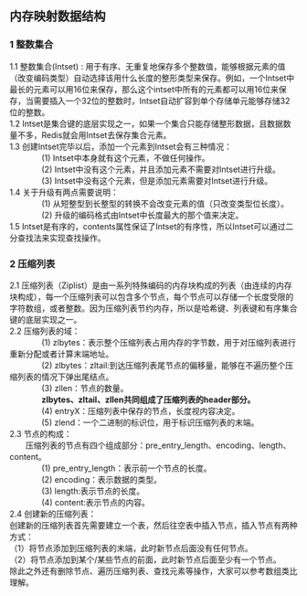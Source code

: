 ## 内存映射数据结构<br>
### 1 整数集合<br>
1.1 整数集合(Intset) :
用于有序、无重复地保存多个整数值，能够根据元素的值（改变编码类型）自动选择该用什么长度的整形类型来保存。例如，一个Intset中最长的元素可以用16位来保存，那么这个intset中所有的元素都可以用16位来保存，当需要插入一个32位的整数时，Intset自动扩容到单个存储单元能够存储32位的整数。<br>
1.2 Intset是集合键的底层实现之一，如果一个集合只能存储整形数据，且数据数量不多，Redis就会用Intset去保存集合元素。<br>
1.3 创建Intset完毕以后，添加一个元素到Intset会有三种情况：<br>
&emsp;&emsp;&emsp;&emsp;(1) Intset中本身就有这个元素，不做任何操作。<br>
&emsp;&emsp;&emsp;&emsp;(2) Intset中没有这个元素，并且添加元素不需要对Intset进行升级。  <br>
&emsp;&emsp;&emsp;&emsp;(3) Intset中没有这个元素，但是添加元素需要对Intset进行升级。<br>
1.4 关于升级有两点需要说明：<br>
&emsp;&emsp;&emsp;&emsp;(1) 从短整型到长整型的转换不会改变元素的值（只改变类型位长度）。<br>
&emsp;&emsp;&emsp;&emsp;(2) 升级的编码格式由Intset中长度最大的那个值来决定。<br>
1.5 Intset是有序的，contents属性保证了Intset的有序性，所以Intset可以通过二分查找法来实现查找操作。<br>
###   2 压缩列表  
2.1 压缩列表（Ziplist）是由一系列特殊编码的内存块构成的列表（由连续的内存块构成），每一个压缩列表可以包含多个节点，每个节点可以存储一个长度受限的字符数组，或者整数。因为压缩列表节约内存，所以是哈希键、列表键和有序集合键的底层实现之一。<br>
2.2 压缩列表的域：<br>
&emsp;&emsp;&emsp;&emsp;(1) zlbytes：表示整个压缩列表占用内存的字节数，用于对压缩列表进行重新分配或者计算末端地址。<br>
&emsp;&emsp;&emsp;&emsp;(2) zlbytes：zltail:到达压缩列表尾节点的偏移量，能够在不遍历整个压缩列表的情况下弹出尾结点。<br>
&emsp;&emsp;&emsp;&emsp;(3) zllen：节点的数量。<br>
&emsp;&emsp;&emsp;&emsp;**zlbytes、zltail、zllen共同组成了压缩列表的header部分。**<br>
&emsp;&emsp;&emsp;&emsp;(4) entryX：压缩列表中保存的节点，长度视内容决定。<br>
&emsp;&emsp;&emsp;&emsp;(5) zlend：一个二进制的标识位，用于标识压缩列表的末端。<br>
2.3 节点的构成：<br>
&emsp;&emsp;压缩列表的节点有四个组成部分：pre_entry_length、encoding、length、content。<br>
&emsp;&emsp;&emsp;&emsp;(1) pre_entry_length：表示前一个节点的长度。<br>
&emsp;&emsp;&emsp;&emsp;(2) encoding：表示数据的类型。<br>
&emsp;&emsp;&emsp;&emsp;(3) length:表示节点的长度。<br>
&emsp;&emsp;&emsp;&emsp;(4) content:表示节点的内容。<br>
2.4 创建新的压缩列表：<br>
创建新的压缩列表首先需要建立一个表，然后往空表中插入节点，插入节点有两种方式：<br>
（1）将节点添加到压缩列表的末端，此时新节点后面没有任何节点。<br>
（2）将节点添加到某个/某些节点的前面，此时新节点后面至少有一个节点。<br>
除此之外还有删除节点、遍历压缩列表、查找元素等操作，大家可以参考数组类比理解。
